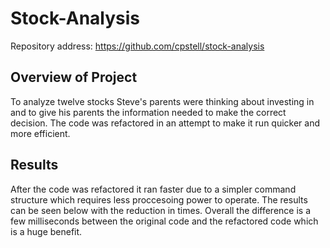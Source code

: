 # Stock-Analysis

Repository address: https://github.com/cpstell/stock-analysis

## Overview of Project

To analyze twelve stocks Steve's parents were thinking about investing in and to 
give his parents the information needed to make the correct decision. The code was 
refactored in an attempt to make it run quicker and more efficient.

## Results

After the code was refactored it ran faster due to a simpler command structure
which requires less proccesoing power to operate. The results can be seen below
with the reduction in times. Overall the difference is a few milliseconds between 
the original code and the refactored code which is a huge benefit.
